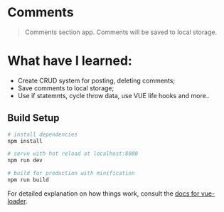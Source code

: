 # Comments

> Comments section app. Comments will be saved to local storage.

# What have I learned:

- Create CRUD system for posting, deleting comments;
- Save comments to local storage;
- Use if statemnts, cycle throw data, use VUE life hooks and more..

## Build Setup

```bash
# install dependencies
npm install

# serve with hot reload at localhost:8080
npm run dev

# build for production with minification
npm run build
```

For detailed explanation on how things work, consult the [docs for vue-loader](http://vuejs.github.io/vue-loader).
